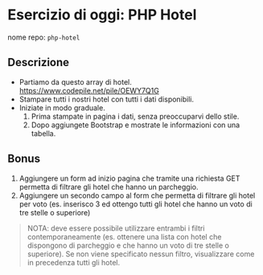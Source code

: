 # Esercizio di oggi: **PHP Hotel**

nome repo: `php-hotel`

## Descrizione

- Partiamo da questo array di hotel. <https://www.codepile.net/pile/OEWY7Q1G>
- Stampare tutti i nostri hotel con tutti i dati disponibili.
- Iniziate in modo graduale.
    1. Prima stampate in pagina i dati, senza preoccuparvi dello stile.
    1. Dopo aggiungete Bootstrap e mostrate le informazioni con una tabella.

## Bonus

1. Aggiungere un form ad inizio pagina che tramite una richiesta GET permetta di filtrare gli hotel che hanno un parcheggio.
1. Aggiungere un secondo campo al form che permetta di filtrare gli hotel per voto (es. inserisco 3 ed ottengo tutti gli hotel che hanno un voto di tre stelle o superiore)

>NOTA: deve essere possibile utilizzare entrambi i filtri contemporaneamente (es. ottenere una lista con hotel che dispongono di parcheggio e che hanno un voto di tre stelle o superiore). Se non viene specificato nessun filtro, visualizzare come in precedenza tutti gli hotel.
